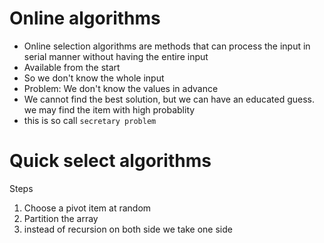 # Online algorithms

- Online selection algorithms are methods that can process the input in serial manner without having the entire input 
- Available from the start
- So we don't know the whole input
- Problem: We don't know the values in advance
- We cannot find the best solution, but we can have an educated guess. we may find the item with high probablity
- this is so call `secretary problem`

# Quick select algorithms
Steps
1. Choose a pivot item at random
2. Partition the array 
3. instead of recursion on both side we take one side